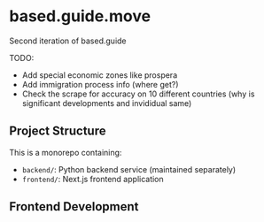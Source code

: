 # based.guide.move

Second iteration of based.guide

TODO:
- Add special economic zones like prospera
- Add immigration process info (where get?)
- Check the scrape for accuracy on 10 different countries (why is significant developments and invididual same)



## Project Structure

This is a monorepo containing:
- `backend/`: Python backend service (maintained separately)
- `frontend/`: Next.js frontend application

## Frontend Development
